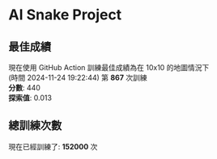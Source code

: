 
# AI Snake Project

## **最佳成績**
現在使用 GitHub Action 訓練最佳成績為在 10x10 的地圖情況下  
(時間 2024-11-24 19:22:44) 第 **867** 次訓練  
**分數**: 440  
**探索值**: 0.013

## 總訓練次數
現在已經訓練了: **152000** 次
